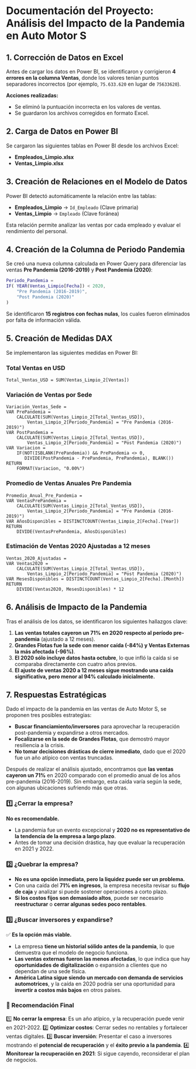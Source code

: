 
# Documentación del Proyecto: Análisis del Impacto de la Pandemia en Auto Motor S

## 1. Corrección de Datos en Excel
Antes de cargar los datos en Power BI, se identificaron y corrigieron **4 errores en la columna Ventas**, donde los valores tenían puntos separadores incorrectos (por ejemplo, `75.633.620` en lugar de `75633620`).

**Acciones realizadas:**
- Se eliminó la puntuación incorrecta en los valores de ventas.
- Se guardaron los archivos corregidos en formato Excel.

## 2. Carga de Datos en Power BI
Se cargaron las siguientes tablas en Power BI desde los archivos Excel:
- **Empleados_Limpio.xlsx**
- **Ventas_Limpio.xlsx**

## 3. Creación de Relaciones en el Modelo de Datos
Power BI detectó automáticamente la relación entre las tablas:
- **Empleados_Limpio** → `Id_Empleado` (Clave primaria)
- **Ventas_Limpio** → `Empleado` (Clave foránea)

Esta relación permite analizar las ventas por cada empleado y evaluar el rendimiento del personal.

## 4. Creación de la Columna de Periodo Pandemia
Se creó una nueva columna calculada en Power Query para diferenciar las ventas **Pre Pandemia (2016-2019)** y **Post Pandemia (2020)**:
```M
Periodo_Pandemia = 
IF( YEAR(Ventas_Limpio[Fecha]) < 2020, 
    "Pre Pandemia (2016-2019)", 
    "Post Pandemia (2020)"
)
```

Se identificaron **15 registros con fechas nulas**, los cuales fueron eliminados por falta de información válida.

## 5. Creación de Medidas DAX
Se implementaron las siguientes medidas en Power BI:

### Total Ventas en USD
```DAX
Total_Ventas_USD = SUM(Ventas_Limpio_2[Ventas])
```

### Variación de Ventas por Sede
```DAX
Variación_Ventas_Sede = 
VAR PrePandemia = 
    CALCULATE(SUM(Ventas_Limpio_2[Total_Ventas_USD]), 
        Ventas_Limpio_2[Periodo_Pandemia] = "Pre Pandemia (2016-2019)")
VAR PostPandemia = 
    CALCULATE(SUM(Ventas_Limpio_2[Total_Ventas_USD]), 
        Ventas_Limpio_2[Periodo_Pandemia] = "Post Pandemia (2020)")
VAR Variacion = 
    IF(NOT(ISBLANK(PrePandemia)) && PrePandemia <> 0, 
       DIVIDE(PostPandemia - PrePandemia, PrePandemia), BLANK())
RETURN
    FORMAT(Variacion, "0.00%")
```

### Promedio de Ventas Anuales Pre Pandemia
```DAX
Promedio_Anual_Pre_Pandemia = 
VAR VentasPrePandemia = 
    CALCULATE(SUM(Ventas_Limpio_2[Total_Ventas_USD]), 
        Ventas_Limpio_2[Periodo_Pandemia] = "Pre Pandemia (2016-2019)")
VAR AñosDisponibles = DISTINCTCOUNT(Ventas_Limpio_2[Fecha].[Year])
RETURN
    DIVIDE(VentasPrePandemia, AñosDisponibles)
```

### Estimación de Ventas 2020 Ajustadas a 12 meses
```DAX
Ventas_2020_Ajustadas = 
VAR Ventas2020 = 
    CALCULATE(SUM(Ventas_Limpio_2[Total_Ventas_USD]), 
        Ventas_Limpio_2[Periodo_Pandemia] = "Post Pandemia (2020)")
VAR MesesDisponibles = DISTINCTCOUNT(Ventas_Limpio_2[Fecha].[Month])
RETURN
    DIVIDE(Ventas2020, MesesDisponibles) * 12
```

## 6. Análisis de Impacto de la Pandemia
Tras el análisis de los datos, se identificaron los siguientes hallazgos clave:

1. **Las ventas totales cayeron un 71% en 2020 respecto al período pre-pandemia** (ajustado a 12 meses).
2. **Grandes Flotas fue la sede con menor caída (-84%) y Ventas Externas la más afectada (-96%)**.
3. **El 2020 sólo incluye datos hasta octubre**, lo que infló la caída si se comparaba directamente con cuatro años previos.
4. **El ajuste de ventas 2020 a 12 meses sigue mostrando una caída significativa, pero menor al 94% calculado inicialmente.**

## 7. Respuestas Estratégicas
Dado el impacto de la pandemia en las ventas de Auto Motor S, se proponen tres posibles estrategias:

- **Buscar financiamiento/inversores** para aprovechar la recuperación post-pandemia y expandirse a otros mercados.
- **Focalizarse en la sede de Grandes Flotas**, que demostró mayor resiliencia a la crisis.
- **No tomar decisiones drásticas de cierre inmediato**, dado que el 2020 fue un año atípico con ventas truncadas.

Después de realizar el análisis ajustado, encontramos que **las ventas cayeron un 71%** en 2020 comparado con el promedio anual de los años pre-pandemia (2016-2019). Sin embargo, esta caída varía según la sede, con algunas ubicaciones sufriendo más que otras.

### 1️⃣ ¿Cerrar la empresa?
**No es recomendable.**
- La pandemia fue un evento excepcional y **2020 no es representativo de la tendencia de la empresa a largo plazo**.
- Antes de tomar una decisión drástica, hay que evaluar la recuperación en 2021 y 2022.

### 2️⃣ ¿Quebrar la empresa?
- **No es una opción inmediata, pero la liquidez puede ser un problema.**
- Con una caída del **71% en ingresos**, la empresa necesita revisar su **flujo de caja** y analizar si puede sostener operaciones a corto plazo.
- **Si los costos fijos son demasiado altos**, puede ser necesario **reestructurar** o **cerrar algunas sedes poco rentables**.

### 3️⃣ ¿Buscar inversores y expandirse?
✅ **Es la opción más viable.**
- La empresa **tiene un historial sólido antes de la pandemia**, lo que demuestra que el modelo de negocio funciona.
- **Las ventas externas fueron las menos afectadas**, lo que indica que hay **oportunidades de digitalización** o expansión a clientes que no dependan de una sede física.
- **América Latina sigue siendo un mercado con demanda de servicios automotrices**, y la caída en 2020 podría ser una oportunidad para **invertir a costos más bajos** en otros países.

### 📌 Recomendación Final
1️⃣ **No cerrar la empresa**: Es un año atípico, y la recuperación puede venir en 2021-2022.
2️⃣ **Optimizar costos**: Cerrar sedes no rentables y fortalecer ventas digitales.
3️⃣ **Buscar inversión**: Presentar el caso a inversores mostrando el **potencial de recuperación** y el **éxito previo a la pandemia**.
4️⃣ **Monitorear la recuperación en 2021**: Si sigue cayendo, reconsiderar el plan de negocios.








